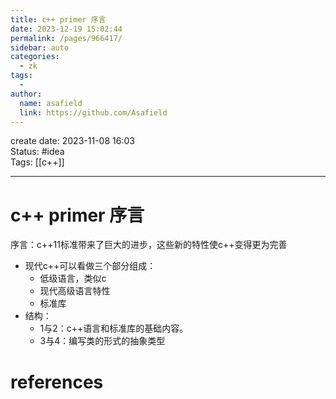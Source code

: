 ```yaml
---
title: c++ primer 序言
date: 2023-12-19 15:02:44
permalink: /pages/966417/
sidebar: auto
categories:
  - zk
tags:
  - 
author: 
  name: asafield
  link: https://github.com/Asafield
---
```


create date: 2023-11-08 16:03  
Status: #idea  
Tags: [[c++]] 

---

# c++ primer 序言
序言：c++11标准带来了巨大的进步，这些新的特性使c++变得更为完善
- 现代c++可以看做三个部分组成：
	- 低级语言，类似c
	- 现代高级语言特性
	- 标准库
- 结构：
	- 1与2：c++语言和标准库的基础内容。
	- 3与4：编写类的形式的抽象类型
# references